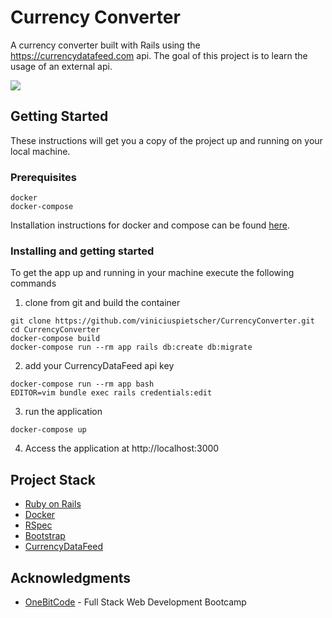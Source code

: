 # Currency Converter

A currency converter built with Rails using the https://currencydatafeed.com api.
The goal of this project is to learn the usage of an external api.

![](https://i.imgur.com/ORq6VyN.png)


## Getting Started

These instructions will get you a copy of the project up and running on your local machine.

### Prerequisites

```
docker
docker-compose
```
Installation instructions for docker and compose can be found [here](https://docs.docker.com/install).

### Installing and getting started


To get the app up and running in your machine execute the following commands

1. clone from git and build the container
```shell
git clone https://github.com/viniciuspietscher/CurrencyConverter.git
cd CurrencyConverter
docker-compose build
docker-compose run --rm app rails db:create db:migrate
```

2. add your CurrencyDataFeed api key
```shell
docker-compose run --rm app bash
EDITOR=vim bundle exec rails credentials:edit
```

3. run the application
```shell
docker-compose up
```

4. Access the application at
http://localhost:3000

## Project Stack

* [Ruby on Rails](http://rubyonrails.org)
* [Docker](https://docker.com)
* [RSpec](https://rspec.info/)
* [Bootstrap](https://getbootstrap.com/)
* [CurrencyDataFeed](https://currencydatafeed.com)

## Acknowledgments

* [OneBitCode](https://onebitcode.com) - Full Stack Web Development Bootcamp
